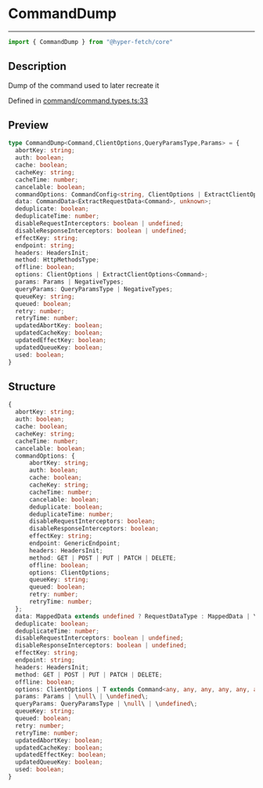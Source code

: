 

# CommandDump

<div class="api-docs__separator" data-reactroot="">

---

</div><div class="api-docs__import" data-reactroot="">

```ts
import { CommandDump } from "@hyper-fetch/core"
```

</div><div class="api-docs__section">

## Description

</div><div class="api-docs__description"><span class="api-docs__do-not-parse">

Dump of the command used to later recreate it

</span></div><p class="api-docs__definition">

Defined in [command/command.types.ts:33](https://github.com/BetterTyped/hyper-fetch/blob/2ce105c7/packages/core/src/command/command.types.ts#L33)

</p><div class="api-docs__section">

## Preview

</div><div class="api-docs__preview type">

```ts
type CommandDump<Command,ClientOptions,QueryParamsType,Params> = {
  abortKey: string; 
  auth: boolean; 
  cache: boolean; 
  cacheKey: string; 
  cacheTime: number; 
  cancelable: boolean; 
  commandOptions: CommandConfig<string, ClientOptions | ExtractClientOptions<Command>>; 
  data: CommandData<ExtractRequestData<Command>, unknown>; 
  deduplicate: boolean; 
  deduplicateTime: number; 
  disableRequestInterceptors: boolean | undefined; 
  disableResponseInterceptors: boolean | undefined; 
  effectKey: string; 
  endpoint: string; 
  headers: HeadersInit; 
  method: HttpMethodsType; 
  offline: boolean; 
  options: ClientOptions | ExtractClientOptions<Command>; 
  params: Params | NegativeTypes; 
  queryParams: QueryParamsType | NegativeTypes; 
  queueKey: string; 
  queued: boolean; 
  retry: number; 
  retryTime: number; 
  updatedAbortKey: boolean; 
  updatedCacheKey: boolean; 
  updatedEffectKey: boolean; 
  updatedQueueKey: boolean; 
  used: boolean; 
}
```

</div><div class="api-docs__section">

## Structure

</div><div class="api-docs__returns">

```ts
{
  abortKey: string;
  auth: boolean;
  cache: boolean;
  cacheKey: string;
  cacheTime: number;
  cancelable: boolean;
  commandOptions: {
      abortKey: string;
      auth: boolean;
      cache: boolean;
      cacheKey: string;
      cacheTime: number;
      cancelable: boolean;
      deduplicate: boolean;
      deduplicateTime: number;
      disableRequestInterceptors: boolean;
      disableResponseInterceptors: boolean;
      effectKey: string;
      endpoint: GenericEndpoint;
      headers: HeadersInit;
      method: GET | POST | PUT | PATCH | DELETE;
      offline: boolean;
      options: ClientOptions;
      queueKey: string;
      queued: boolean;
      retry: number;
      retryTime: number;
  };
  data: MappedData extends undefined ? RequestDataType : MappedData | \null\ | \undefined\;
  deduplicate: boolean;
  deduplicateTime: number;
  disableRequestInterceptors: boolean | undefined;
  disableResponseInterceptors: boolean | undefined;
  effectKey: string;
  endpoint: string;
  headers: HeadersInit;
  method: GET | POST | PUT | PATCH | DELETE;
  offline: boolean;
  options: ClientOptions | T extends Command<any, any, any, any, any, any, infer O, any, any, any> ? O : never;
  params: Params | \null\ | \undefined\;
  queryParams: QueryParamsType | \null\ | \undefined\;
  queueKey: string;
  queued: boolean;
  retry: number;
  retryTime: number;
  updatedAbortKey: boolean;
  updatedCacheKey: boolean;
  updatedEffectKey: boolean;
  updatedQueueKey: boolean;
  used: boolean;
}
```

</div>
